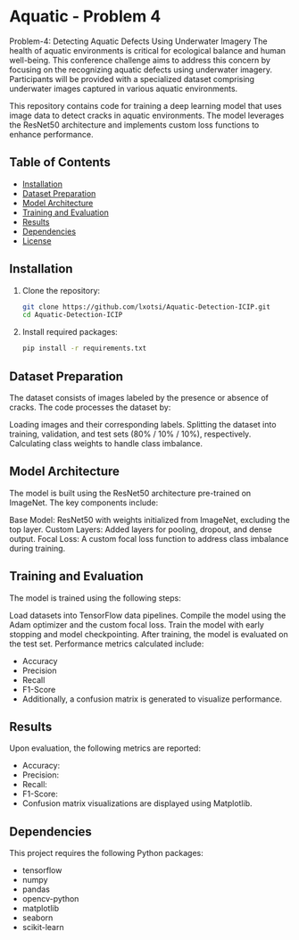 # Aquatic - Problem 4
Problem-4: Detecting Aquatic Defects Using Underwater Imagery
The health of aquatic environments is critical for ecological balance and human well-being. This conference challenge aims to address this concern by focusing on the recognizing aquatic defects using underwater imagery. Participants will be provided with a specialized dataset comprising underwater images captured in various aquatic environments.


This repository contains code for training a deep learning model that uses image data to detect cracks in aquatic environments. The model leverages the ResNet50 architecture and implements custom loss functions to enhance performance.

## Table of Contents
- [Installation](#installation)
- [Dataset Preparation](#dataset-preparation)
- [Model Architecture](#model-architecture)
- [Training and Evaluation](#training-and-evaluation)
- [Results](#results)
- [Dependencies](#dependencies)
- [License](#license)

## Installation

1. Clone the repository:
   ```bash
   git clone https://github.com/lxotsi/Aquatic-Detection-ICIP.git
   cd Aquatic-Detection-ICIP

2. Install required packages:
   ```bash
   pip install -r requirements.txt

## Dataset Preparation
The dataset consists of images labeled by the presence or absence of cracks. The code processes the dataset by:

Loading images and their corresponding labels.
Splitting the dataset into training, validation, and test sets (80% / 10% / 10%), respectively.
Calculating class weights to handle class imbalance.

## Model Architecture
The model is built using the ResNet50 architecture pre-trained on ImageNet. The key components include:

Base Model: ResNet50 with weights initialized from ImageNet, excluding the top layer.
Custom Layers: Added layers for pooling, dropout, and dense output.
Focal Loss: A custom focal loss function to address class imbalance during training.

## Training and Evaluation
The model is trained using the following steps:

Load datasets into TensorFlow data pipelines.
Compile the model using the Adam optimizer and the custom focal loss.
Train the model with early stopping and model checkpointing.
After training, the model is evaluated on the test set. Performance metrics calculated include:

- Accuracy
- Precision
- Recall
- F1-Score
- Additionally, a confusion matrix is generated to visualize performance.

## Results
Upon evaluation, the following metrics are reported:

- Accuracy: 
- Precision: 
- Recall: 
- F1-Score: 
- Confusion matrix visualizations are displayed using Matplotlib.

## Dependencies
This project requires the following Python packages:

- tensorflow
- numpy
- pandas
- opencv-python
- matplotlib
- seaborn
- scikit-learn
